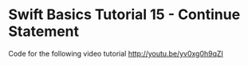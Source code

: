Swift Basics Tutorial 15 - Continue Statement
=============================================

Code for the following video tutorial http://youtu.be/yv0xg0h9qZI
